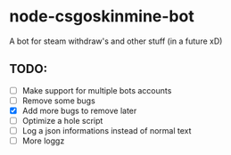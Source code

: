 # node-csgoskinmine-bot
A bot for steam withdraw's and other stuff (in a future xD)

## TODO:
- [ ] Make support for multiple bots accounts
- [ ] Remove some bugs
- [x] Add more bugs to remove later
- [ ] Optimize a hole script
- [ ] Log a json informations instead of normal text
- [ ] More loggz
